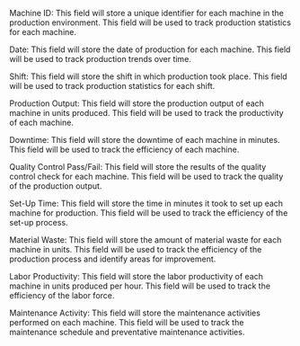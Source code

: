 Machine ID: This field will store a unique identifier for each machine in the production environment. This field will be used to track production statistics for each machine.

Date: This field will store the date of production for each machine. This field will be used to track production trends over time.

Shift: This field will store the shift in which production took place. This field will be used to track production statistics for each shift.

Production Output: This field will store the production output of each machine in units produced. This field will be used to track the productivity of each machine.

Downtime: This field will store the downtime of each machine in minutes. This field will be used to track the efficiency of each machine.

Quality Control Pass/Fail: This field will store the results of the quality control check for each machine. This field will be used to track the quality of the production output.

Set-Up Time: This field will store the time in minutes it took to set up each machine for production. This field will be used to track the efficiency of the set-up process.

Material Waste: This field will store the amount of material waste for each machine in units. This field will be used to track the efficiency of the production process and identify areas for improvement.

Labor Productivity: This field will store the labor productivity of each machine in units produced per hour. This field will be used to track the efficiency of the labor force.

Maintenance Activity: This field will store the maintenance activities performed on each machine. This field will be used to track the maintenance schedule and preventative maintenance activities.

